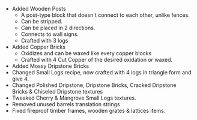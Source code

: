 * Added Wooden Posts
  * A post-type block that doesn't connect to each other, unlike fences.
  * Can be stripped.
  * Can be placed in 2 directions.
  * Connects to wall signs.
  * Crafted with 3 logs
* Added Copper Bricks
  * Oxidizes and can be waxed like every copper blocks
  * Crafted with 4 Cut Copper of the desired oxidation or waxed.
* Added Mossy Dripstone Bricks
* Changed Small Logs recipe, now crafted with 4 logs in triangle form and give 4.
* Changed Polished Dripstone, Dripstone Bricks, Cracked Dripstone Bricks & Chiseled Dripstone textures
* Tweaked Cherry & Mangrove Small Logs textures.
* Removed unused barrels translation strings
* Fixed fireproof timber frames, wooden grates & lattices items.


